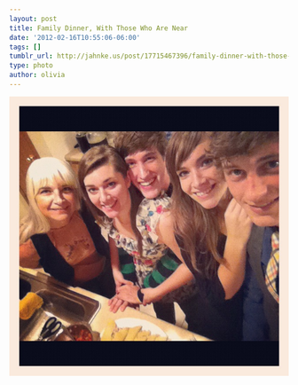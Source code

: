 ```yaml
---
layout: post
title: Family Dinner, With Those Who Are Near
date: '2012-02-16T10:55:06-06:00'
tags: []
tumblr_url: http://jahnke.us/post/17715467396/family-dinner-with-those-who-are-near
type: photo
author: olivia
---
```


![](/media/tumblr_lzhwbuLn4o1qga9s2o1_1280.png)
